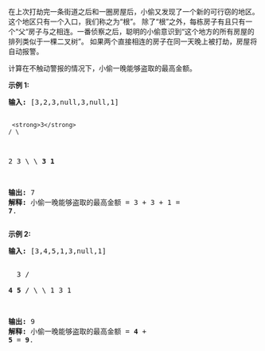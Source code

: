 <html>
 <body>
  <p>
   在上次打劫完一条街道之后和一圈房屋后，小偷又发现了一个新的可行窃的地区。这个地区只有一个入口，我们称之为“根”。 除了“根”之外，每栋房子有且只有一个“父“房子与之相连。一番侦察之后，聪明的小偷意识到“这个地方的所有房屋的排列类似于一棵二叉树”。 如果两个直接相连的房子在同一天晚上被打劫，房屋将自动报警。
  </p>
  <p>
   计算在不触动警报的情况下，小偷一晚能够盗取的最高金额。
  </p>
  <p>
   <strong>
    示例 1:
   </strong>
  </p>
  <pre><strong>输入: </strong>[3,2,3,null,3,null,1]

     <strong>3</strong>
    / \
   2   3
    \   \ 
     <strong>3</strong>   <strong>1</strong>

<strong>输出:</strong> 7 
<strong>解释:</strong> 小偷一晚能够盗取的最高金额 = 3 + 3 + 1 = <strong>7</strong>.</pre>
  <p>
   <strong>
    示例 2:
   </strong>
  </p>
  <pre><strong>输入: </strong>[3,4,5,1,3,null,1]

     3
    / \
   <strong>4</strong>   <strong>5</strong>
  / \   \ 
 1   3   1

<strong>输出:</strong> 9
<strong>解释:</strong> 小偷一晚能够盗取的最高金额 = <strong>4</strong> + <strong>5</strong> = <strong>9</strong>.
</pre>
 </body>
</html>